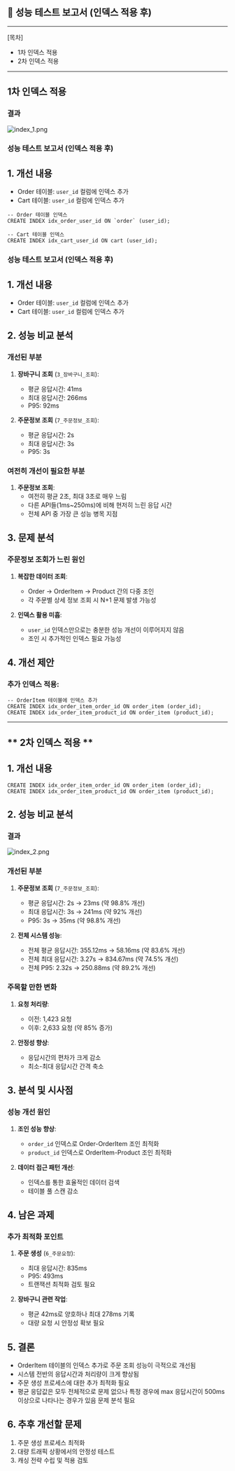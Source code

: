 ## 📄 **성능 테스트 보고서 (인덱스 적용 후)**

---

[목차]
- 1차 인덱스 적용
- 2차 인덱스 적용

---

## **1차 인덱스 적용**
### 결과
![index_1.png](index_1.png)

### **성능 테스트 보고서 (인덱스 적용 후)**

## **1. 개선 내용**
- Order 테이블: `user_id` 컬럼에 인덱스 추가
- Cart 테이블: `user_id` 컬럼에 인덱스 추가
```mysql
-- Order 테이블 인덱스
CREATE INDEX idx_order_user_id ON `order` (user_id);

-- Cart 테이블 인덱스
CREATE INDEX idx_cart_user_id ON cart (user_id);
```


### **성능 테스트 보고서 (인덱스 적용 후)**

## **1. 개선 내용**
- Order 테이블: `user_id` 컬럼에 인덱스 추가
- Cart 테이블: `user_id` 컬럼에 인덱스 추가

## **2. 성능 비교 분석**

### **개선된 부분**
1. **장바구니 조회** (`3_장바구니_조회`):
    - 평균 응답시간: 41ms
    - 최대 응답시간: 266ms
    - P95: 92ms

2. **주문정보 조회** (`7_주문정보_조회`):
    - 평균 응답시간: 2s
    - 최대 응답시간: 3s
    - P95: 3s

### **여전히 개선이 필요한 부분**
1. **주문정보 조회**:
    - 여전히 평균 2초, 최대 3초로 매우 느림
    - 다른 API들(1ms~250ms)에 비해 현저히 느린 응답 시간
    - 전체 API 중 가장 큰 성능 병목 지점

## **3. 문제 분석**

### **주문정보 조회가 느린 원인**
1. **복잡한 데이터 조회**:
    - Order → OrderItem → Product 간의 다중 조인
    - 각 주문별 상세 정보 조회 시 N+1 문제 발생 가능성

2. **인덱스 활용 미흡**:
    - `user_id` 인덱스만으로는 충분한 성능 개선이 이루어지지 않음
    - 조인 시 추가적인 인덱스 필요 가능성

## **4. 개선 제안**

### **추가 인덱스 적용**:
```mysql
-- OrderItem 테이블에 인덱스 추가
CREATE INDEX idx_order_item_order_id ON order_item (order_id);
CREATE INDEX idx_order_item_product_id ON order_item (product_id);
```

---

## ** 2차 인덱스 적용 **
## **1. 개선 내용**
```mysql
CREATE INDEX idx_order_item_order_id ON order_item (order_id);
CREATE INDEX idx_order_item_product_id ON order_item (product_id);
```

## **2. 성능 비교 분석**
### 결과
![index_2.png](index_2.png)
### **개선된 부분**
1. **주문정보 조회** (`7_주문정보_조회`):
    - 평균 응답시간: 2s → 23ms (약 98.8% 개선)
    - 최대 응답시간: 3s → 241ms (약 92% 개선)
    - P95: 3s → 35ms (약 98.8% 개선)

2. **전체 시스템 성능**:
    - 전체 평균 응답시간: 355.12ms → 58.16ms (약 83.6% 개선)
    - 전체 최대 응답시간: 3.27s → 834.67ms (약 74.5% 개선)
    - 전체 P95: 2.32s → 250.88ms (약 89.2% 개선)

### **주목할 만한 변화**
1. **요청 처리량**:
    - 이전: 1,423 요청
    - 이후: 2,633 요청 (약 85% 증가)

2. **안정성 향상**:
    - 응답시간의 편차가 크게 감소
    - 최소-최대 응답시간 간격 축소

## **3. 분석 및 시사점**

### **성능 개선 원인**
1. **조인 성능 향상**:
    - `order_id` 인덱스로 Order-OrderItem 조인 최적화
    - `product_id` 인덱스로 OrderItem-Product 조인 최적화

2. **데이터 접근 패턴 개선**:
    - 인덱스를 통한 효율적인 데이터 검색
    - 테이블 풀 스캔 감소

## **4. 남은 과제**

### **추가 최적화 포인트**
1. **주문 생성** (`6_주문요청`):
    - 최대 응답시간: 835ms
    - P95: 493ms
    - 트랜잭션 최적화 검토 필요

2. **장바구니 관련 작업**:
    - 평균 42ms로 양호하나 최대 278ms 기록
    - 대량 요청 시 안정성 확보 필요

## **5. 결론**
- OrderItem 테이블의 인덱스 추가로 주문 조회 성능이 극적으로 개선됨
- 시스템 전반의 응답시간과 처리량이 크게 향상됨
- 주문 생성 프로세스에 대한 추가 최적화 필요
- 평균 응답값은 모두 전체적으로 문제 없으나 특정 경우에 max 응답시간이 500ms이상으로 나타나는 경우가 있음 문제 분석 필요

## **6. 추후 개선할 문제**
1. 주문 생성 프로세스 최적화
2. 대량 트래픽 상황에서의 안정성 테스트
3. 캐싱 전략 수립 및 적용 검토
